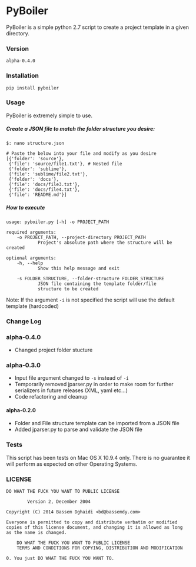 # PyBoiler
PyBoiler is a simple python 2.7 script to create a project template in a given directory.

### Version

    alpha-0.4.0

### Installation

	pip install pyboiler

### Usage
PyBoiler is extremely simple to use. 

##### Create a JSON file to match the folder structure you desire:

    $: nano structure.json 
    
    # Paste the below into your file and modify as you desire
	[{'folder': 'source'}, 
     {'file': 'source/file1.txt'}, # Nested file
     {'folder': 'sublime'}, 
     {'file': 'sublime/file2.txt'}, 
     {'folder': 'docs'}, 
     {'file': 'docs/file3.txt'}, 
     {'file': 'docs/file4.txt'},
     {'file': 'README.md'}]

##### How to execute

	usage: pyboiler.py [-h] -o PROJECT_PATH

	required arguments:
  		-o PROJECT_PATH, --project-directory PROJECT_PATH 
  				Project's absolute path where the structure will be created  		
                        	
    optional arguments:
      	-h, --help 	
      			Show this help message and exit
      			
        -s FOLDER_STRUCTURE, --folder-structure FOLDER_STRUCTURE
                JSON file containing the template folder/file
                structure to be created

Note: If the argument `-i` is not specified the script will use the default template (hardcoded) 

### Change Log

### alpha-0.4.0
* Changed project folder stucture

### alpha-0.3.0
* Input file argument changed to `-s` instead of `-i`
* Temporarily removed jparser.py in order to make room for further serializers in future releases (XML, yaml etc...)
* Code refactoring and cleanup

#### alpha-0.2.0
* Folder and File structure template can be imported from a JSON file
* Added jparser.py to parse and validate the JSON file

### Tests
This script has been tests on Mac OS X 10.9.4 only. There is no guarantee it will perform as expected on other Operating Systems.

### LICENSE

	DO WHAT THE FUCK YOU WANT TO PUBLIC LICENSE

			Version 2, December 2004

	Copyright (C) 2014 Bassem Dghaidi <bd@bassemdy.com>

	Everyone is permitted to copy and distribute verbatim or modified
	copies of this license document, and changing it is allowed as long
	as the name is changed.

		DO WHAT THE FUCK YOU WANT TO PUBLIC LICENSE
		TERMS AND CONDITIONS FOR COPYING, DISTRIBUTION AND MODIFICATION

	0. You just DO WHAT THE FUCK YOU WANT TO.